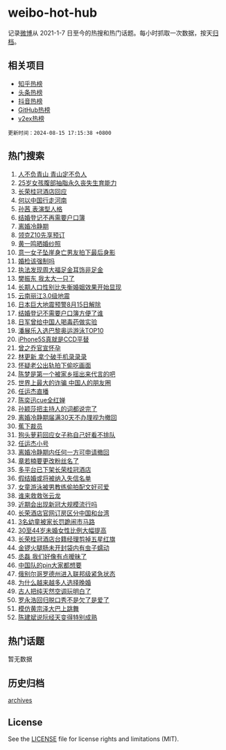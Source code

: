 # weibo-hot-hub

记录[微博](https://www.weibo.com)从 2021-1-7 日至今的热搜和热门话题。每小时抓取一次数据，按天[归档](archives)。

## 相关项目

- [知乎热榜](https://github.com/lonnyzhang423/zhihu-hot-hub)
- [头条热榜](https://github.com/lonnyzhang423/toutiao-hot-hub)
- [抖音热榜](https://github.com/lonnyzhang423/douyin-hot-hub)
- [GitHub热榜](https://github.com/lonnyzhang423/github-hot-hub)
- [v2ex热榜](https://github.com/lonnyzhang423/v2ex-hot-hub)


`更新时间：2024-08-15 17:15:38 +0800`

## 热门搜索

1. [人不负青山 青山定不负人](https://m.weibo.cn/search?containerid=100103type%3D1%26t%3D10%26q%3D%23%E4%BA%BA%E4%B8%8D%E8%B4%9F%E9%9D%92%E5%B1%B1+%E9%9D%92%E5%B1%B1%E5%AE%9A%E4%B8%8D%E8%B4%9F%E4%BA%BA%23&stream_entry_id=51&isnewpage=1&extparam=seat%3D1%26stream_entry_id%3D51%26c_type%3D51%26dgr%3D0%26cate%3D10103%26q%3D%2523%25E4%25BA%25BA%25E4%25B8%258D%25E8%25B4%259F%25E9%259D%2592%25E5%25B1%25B1%2520%25E9%259D%2592%25E5%25B1%25B1%25E5%25AE%259A%25E4%25B8%258D%25E8%25B4%259F%25E4%25BA%25BA%2523%26pos%3D0%26filter_type%3Drealtimehot%26display_time%3D1723713336%26pre_seqid%3D172371333692501353782)
1. [25岁女孩腹部抽脂永久丧失生育能力](https://m.weibo.cn/search?containerid=100103type%3D1%26t%3D10%26q%3D%2325%E5%B2%81%E5%A5%B3%E5%AD%A9%E8%85%B9%E9%83%A8%E6%8A%BD%E8%84%82%E6%B0%B8%E4%B9%85%E4%B8%A7%E5%A4%B1%E7%94%9F%E8%82%B2%E8%83%BD%E5%8A%9B%23&stream_entry_id=31&isnewpage=1&extparam=seat%3D1%26stream_entry_id%3D31%26q%3D%252325%25E5%25B2%2581%25E5%25A5%25B3%25E5%25AD%25A9%25E8%2585%25B9%25E9%2583%25A8%25E6%258A%25BD%25E8%2584%2582%25E6%25B0%25B8%25E4%25B9%2585%25E4%25B8%25A7%25E5%25A4%25B1%25E7%2594%259F%25E8%2582%25B2%25E8%2583%25BD%25E5%258A%259B%2523%26dgr%3D0%26band_rank%3D1%26filter_type%3Drealtimehot%26c_type%3D31%26pos%3D0%26lcate%3D5001%26cate%3D5001%26realpos%3D1%26flag%3D2%26display_time%3D1723713336%26pre_seqid%3D172371333692501353782)
1. [长荣桂冠酒店回应](https://m.weibo.cn/search?containerid=100103type%3D1%26t%3D10%26q%3D%23%E9%95%BF%E8%8D%A3%E6%A1%82%E5%86%A0%E9%85%92%E5%BA%97%E5%9B%9E%E5%BA%94%23&stream_entry_id=31&isnewpage=1&extparam=seat%3D1%26stream_entry_id%3D31%26q%3D%2523%25E9%2595%25BF%25E8%258D%25A3%25E6%25A1%2582%25E5%2586%25A0%25E9%2585%2592%25E5%25BA%2597%25E5%259B%259E%25E5%25BA%2594%2523%26dgr%3D0%26band_rank%3D2%26filter_type%3Drealtimehot%26c_type%3D31%26pos%3D1%26lcate%3D5001%26cate%3D5001%26realpos%3D2%26flag%3D1%26display_time%3D1723713336%26pre_seqid%3D172371333692501353782)
1. [何以中国行走河南](https://m.weibo.cn/search?containerid=100103type%3D1%26t%3D10%26q%3D%23%E4%BD%95%E4%BB%A5%E4%B8%AD%E5%9B%BD%E8%A1%8C%E8%B5%B0%E6%B2%B3%E5%8D%97%23&stream_entry_id=31&isnewpage=1&extparam=seat%3D1%26stream_entry_id%3D31%26q%3D%2523%25E4%25BD%2595%25E4%25BB%25A5%25E4%25B8%25AD%25E5%259B%25BD%25E8%25A1%258C%25E8%25B5%25B0%25E6%25B2%25B3%25E5%258D%2597%2523%26dgr%3D0%26band_rank%3D3%26filter_type%3Drealtimehot%26c_type%3D31%26pos%3D2%26lcate%3D5001%26cate%3D5001%26realpos%3D3%26flag%3D0%26display_time%3D1723713336%26pre_seqid%3D172371333692501353782)
1. [孙茜 表演型人格](https://m.weibo.cn/search?containerid=100103type%3D1%26t%3D10%26q%3D%E5%AD%99%E8%8C%9C+%E8%A1%A8%E6%BC%94%E5%9E%8B%E4%BA%BA%E6%A0%BC&stream_entry_id=31&isnewpage=1&extparam=seat%3D1%26stream_entry_id%3D31%26q%3D%25E5%25AD%2599%25E8%258C%259C%2520%25E8%25A1%25A8%25E6%25BC%2594%25E5%259E%258B%25E4%25BA%25BA%25E6%25A0%25BC%26dgr%3D0%26band_rank%3D4%26filter_type%3Drealtimehot%26c_type%3D31%26pos%3D3%26lcate%3D5001%26cate%3D5001%26realpos%3D4%26flag%3D1%26display_time%3D1723713336%26pre_seqid%3D172371333692501353782)
1. [结婚登记不再需要户口簿](https://m.weibo.cn/search?containerid=100103type%3D1%26t%3D10%26q%3D%23%E7%BB%93%E5%A9%9A%E7%99%BB%E8%AE%B0%E4%B8%8D%E5%86%8D%E9%9C%80%E8%A6%81%E6%88%B7%E5%8F%A3%E7%B0%BF%23&stream_entry_id=31&isnewpage=1&extparam=seat%3D1%26stream_entry_id%3D31%26q%3D%2523%25E7%25BB%2593%25E5%25A9%259A%25E7%2599%25BB%25E8%25AE%25B0%25E4%25B8%258D%25E5%2586%258D%25E9%259C%2580%25E8%25A6%2581%25E6%2588%25B7%25E5%258F%25A3%25E7%25B0%25BF%2523%26dgr%3D0%26band_rank%3D5%26filter_type%3Drealtimehot%26c_type%3D31%26pos%3D4%26lcate%3D5001%26cate%3D5001%26realpos%3D5%26flag%3D16%26display_time%3D1723713336%26pre_seqid%3D172371333692501353782)
1. [离婚冷静期](https://m.weibo.cn/search?containerid=100103type%3D1%26t%3D10%26q%3D%E7%A6%BB%E5%A9%9A%E5%86%B7%E9%9D%99%E6%9C%9F&stream_entry_id=31&isnewpage=1&extparam=seat%3D1%26stream_entry_id%3D31%26q%3D%25E7%25A6%25BB%25E5%25A9%259A%25E5%2586%25B7%25E9%259D%2599%25E6%259C%259F%26dgr%3D0%26band_rank%3D6%26filter_type%3Drealtimehot%26c_type%3D31%26pos%3D5%26lcate%3D5001%26cate%3D5001%26realpos%3D6%26flag%3D16%26display_time%3D1723713336%26pre_seqid%3D172371333692501353782)
1. [领克Z10先享预订](https://m.weibo.cn/search?containerid=100103type%3D1%26t%3D10%26q%3D%23%E9%A2%86%E5%85%8BZ10%E5%85%88%E4%BA%AB%E9%A2%84%E8%AE%A2%23&stream_entry_id=31&isnewpage=1&extparam=seat%3D1%26stream_entry_id%3D31%26q%3D%2523%25E9%25A2%2586%25E5%2585%258BZ10%25E5%2585%2588%25E4%25BA%25AB%25E9%25A2%2584%25E8%25AE%25A2%2523%26dgr%3D0%26adid%3D250373%26pos%3D6%26filter_type%3Drealtimehot%26topic_ad%3D1%26is_ad_pos%3D1%26lcate%3D5001%26c_type%3D31%26band_rank%3D7%26cate%3D5001%26display_time%3D1723713336%26pre_seqid%3D172371333692501353782)
1. [黄一鸣晒婚纱照](https://m.weibo.cn/search?containerid=100103type%3D1%26t%3D10%26q%3D%23%E9%BB%84%E4%B8%80%E9%B8%A3%E6%99%92%E5%A9%9A%E7%BA%B1%E7%85%A7%23&stream_entry_id=31&isnewpage=1&extparam=seat%3D1%26stream_entry_id%3D31%26q%3D%2523%25E9%25BB%2584%25E4%25B8%2580%25E9%25B8%25A3%25E6%2599%2592%25E5%25A9%259A%25E7%25BA%25B1%25E7%2585%25A7%2523%26dgr%3D0%26band_rank%3D7%26filter_type%3Drealtimehot%26c_type%3D31%26pos%3D7%26lcate%3D5001%26cate%3D5001%26realpos%3D7%26flag%3D0%26display_time%3D1723713336%26pre_seqid%3D172371333692501353782)
1. [意一女子坠崖身亡男友拍下最后身影](https://m.weibo.cn/search?containerid=100103type%3D1%26t%3D10%26q%3D%23%E6%84%8F%E4%B8%80%E5%A5%B3%E5%AD%90%E5%9D%A0%E5%B4%96%E8%BA%AB%E4%BA%A1%E7%94%B7%E5%8F%8B%E6%8B%8D%E4%B8%8B%E6%9C%80%E5%90%8E%E8%BA%AB%E5%BD%B1%23&stream_entry_id=31&isnewpage=1&extparam=seat%3D1%26stream_entry_id%3D31%26q%3D%2523%25E6%2584%258F%25E4%25B8%2580%25E5%25A5%25B3%25E5%25AD%2590%25E5%259D%25A0%25E5%25B4%2596%25E8%25BA%25AB%25E4%25BA%25A1%25E7%2594%25B7%25E5%258F%258B%25E6%258B%258D%25E4%25B8%258B%25E6%259C%2580%25E5%2590%258E%25E8%25BA%25AB%25E5%25BD%25B1%2523%26dgr%3D0%26band_rank%3D8%26filter_type%3Drealtimehot%26c_type%3D31%26pos%3D8%26lcate%3D5001%26cate%3D5001%26realpos%3D8%26flag%3D1%26display_time%3D1723713336%26pre_seqid%3D172371333692501353782)
1. [婚检该强制吗](https://m.weibo.cn/search?containerid=100103type%3D1%26t%3D10%26q%3D%23%E5%A9%9A%E6%A3%80%E8%AF%A5%E5%BC%BA%E5%88%B6%E5%90%97%23&stream_entry_id=31&isnewpage=1&extparam=seat%3D1%26stream_entry_id%3D31%26q%3D%2523%25E5%25A9%259A%25E6%25A3%2580%25E8%25AF%25A5%25E5%25BC%25BA%25E5%2588%25B6%25E5%2590%2597%2523%26dgr%3D0%26band_rank%3D9%26filter_type%3Drealtimehot%26c_type%3D31%26pos%3D9%26lcate%3D5001%26cate%3D5001%26realpos%3D9%26flag%3D1%26display_time%3D1723713336%26pre_seqid%3D172371333692501353782)
1. [执法发现周大福足金耳饰非足金](https://m.weibo.cn/search?containerid=100103type%3D1%26t%3D10%26q%3D%23%E6%89%A7%E6%B3%95%E5%8F%91%E7%8E%B0%E5%91%A8%E5%A4%A7%E7%A6%8F%E8%B6%B3%E9%87%91%E8%80%B3%E9%A5%B0%E9%9D%9E%E8%B6%B3%E9%87%91%23&stream_entry_id=31&isnewpage=1&extparam=seat%3D1%26stream_entry_id%3D31%26q%3D%2523%25E6%2589%25A7%25E6%25B3%2595%25E5%258F%2591%25E7%258E%25B0%25E5%2591%25A8%25E5%25A4%25A7%25E7%25A6%258F%25E8%25B6%25B3%25E9%2587%2591%25E8%2580%25B3%25E9%25A5%25B0%25E9%259D%259E%25E8%25B6%25B3%25E9%2587%2591%2523%26dgr%3D0%26band_rank%3D10%26filter_type%3Drealtimehot%26c_type%3D31%26pos%3D10%26lcate%3D5001%26cate%3D5001%26realpos%3D10%26flag%3D1%26display_time%3D1723713336%26pre_seqid%3D172371333692501353782)
1. [樊振东 我太大一只了](https://m.weibo.cn/search?containerid=100103type%3D1%26t%3D10%26q%3D%E6%A8%8A%E6%8C%AF%E4%B8%9C+%E6%88%91%E5%A4%AA%E5%A4%A7%E4%B8%80%E5%8F%AA%E4%BA%86&stream_entry_id=31&isnewpage=1&extparam=seat%3D1%26stream_entry_id%3D31%26q%3D%25E6%25A8%258A%25E6%258C%25AF%25E4%25B8%259C%2520%25E6%2588%2591%25E5%25A4%25AA%25E5%25A4%25A7%25E4%25B8%2580%25E5%258F%25AA%25E4%25BA%2586%26dgr%3D0%26band_rank%3D11%26filter_type%3Drealtimehot%26c_type%3D31%26pos%3D11%26lcate%3D5001%26cate%3D5001%26realpos%3D11%26flag%3D2%26display_time%3D1723713336%26pre_seqid%3D172371333692501353782)
1. [长期人口性别比失衡婚姻效果开始显现](https://m.weibo.cn/search?containerid=100103type%3D1%26t%3D10%26q%3D%23%E9%95%BF%E6%9C%9F%E4%BA%BA%E5%8F%A3%E6%80%A7%E5%88%AB%E6%AF%94%E5%A4%B1%E8%A1%A1%E5%A9%9A%E5%A7%BB%E6%95%88%E6%9E%9C%E5%BC%80%E5%A7%8B%E6%98%BE%E7%8E%B0%23&stream_entry_id=31&isnewpage=1&extparam=seat%3D1%26stream_entry_id%3D31%26q%3D%2523%25E9%2595%25BF%25E6%259C%259F%25E4%25BA%25BA%25E5%258F%25A3%25E6%2580%25A7%25E5%2588%25AB%25E6%25AF%2594%25E5%25A4%25B1%25E8%25A1%25A1%25E5%25A9%259A%25E5%25A7%25BB%25E6%2595%2588%25E6%259E%259C%25E5%25BC%2580%25E5%25A7%258B%25E6%2598%25BE%25E7%258E%25B0%2523%26dgr%3D0%26band_rank%3D12%26filter_type%3Drealtimehot%26c_type%3D31%26pos%3D12%26lcate%3D5001%26cate%3D5001%26realpos%3D12%26flag%3D0%26display_time%3D1723713336%26pre_seqid%3D172371333692501353782)
1. [云南丽江3.0级地震](https://m.weibo.cn/search?containerid=100103type%3D1%26t%3D10%26q%3D%23%E4%BA%91%E5%8D%97%E4%B8%BD%E6%B1%9F3.0%E7%BA%A7%E5%9C%B0%E9%9C%87%23&stream_entry_id=31&isnewpage=1&extparam=seat%3D1%26stream_entry_id%3D31%26q%3D%2523%25E4%25BA%2591%25E5%258D%2597%25E4%25B8%25BD%25E6%25B1%259F3.0%25E7%25BA%25A7%25E5%259C%25B0%25E9%259C%2587%2523%26dgr%3D0%26band_rank%3D13%26filter_type%3Drealtimehot%26c_type%3D31%26pos%3D13%26lcate%3D5001%26cate%3D5001%26realpos%3D13%26flag%3D0%26display_time%3D1723713336%26pre_seqid%3D172371333692501353782)
1. [日本巨大地震预警8月15日解除](https://m.weibo.cn/search?containerid=100103type%3D1%26t%3D10%26q%3D%23%E6%97%A5%E6%9C%AC%E5%B7%A8%E5%A4%A7%E5%9C%B0%E9%9C%87%E9%A2%84%E8%AD%A68%E6%9C%8815%E6%97%A5%E8%A7%A3%E9%99%A4%23&stream_entry_id=31&isnewpage=1&extparam=seat%3D1%26stream_entry_id%3D31%26q%3D%2523%25E6%2597%25A5%25E6%259C%25AC%25E5%25B7%25A8%25E5%25A4%25A7%25E5%259C%25B0%25E9%259C%2587%25E9%25A2%2584%25E8%25AD%25A68%25E6%259C%258815%25E6%2597%25A5%25E8%25A7%25A3%25E9%2599%25A4%2523%26dgr%3D0%26band_rank%3D14%26filter_type%3Drealtimehot%26c_type%3D31%26pos%3D14%26lcate%3D5001%26cate%3D5001%26realpos%3D14%26flag%3D0%26display_time%3D1723713336%26pre_seqid%3D172371333692501353782)
1. [结婚登记不需要户口簿方便了谁](https://m.weibo.cn/search?containerid=100103type%3D1%26t%3D10%26q%3D%23%E7%BB%93%E5%A9%9A%E7%99%BB%E8%AE%B0%E4%B8%8D%E9%9C%80%E8%A6%81%E6%88%B7%E5%8F%A3%E7%B0%BF%E6%96%B9%E4%BE%BF%E4%BA%86%E8%B0%81%23&stream_entry_id=31&isnewpage=1&extparam=seat%3D1%26stream_entry_id%3D31%26q%3D%2523%25E7%25BB%2593%25E5%25A9%259A%25E7%2599%25BB%25E8%25AE%25B0%25E4%25B8%258D%25E9%259C%2580%25E8%25A6%2581%25E6%2588%25B7%25E5%258F%25A3%25E7%25B0%25BF%25E6%2596%25B9%25E4%25BE%25BF%25E4%25BA%2586%25E8%25B0%2581%2523%26dgr%3D0%26band_rank%3D15%26filter_type%3Drealtimehot%26c_type%3D31%26pos%3D15%26lcate%3D5001%26cate%3D5001%26realpos%3D15%26flag%3D0%26display_time%3D1723713336%26pre_seqid%3D172371333692501353782)
1. [日军曾给中国人喝毒药做实验](https://m.weibo.cn/search?containerid=100103type%3D1%26t%3D10%26q%3D%23%E6%97%A5%E5%86%9B%E6%9B%BE%E7%BB%99%E4%B8%AD%E5%9B%BD%E4%BA%BA%E5%96%9D%E6%AF%92%E8%8D%AF%E5%81%9A%E5%AE%9E%E9%AA%8C%23&stream_entry_id=31&isnewpage=1&extparam=seat%3D1%26stream_entry_id%3D31%26q%3D%2523%25E6%2597%25A5%25E5%2586%259B%25E6%259B%25BE%25E7%25BB%2599%25E4%25B8%25AD%25E5%259B%25BD%25E4%25BA%25BA%25E5%2596%259D%25E6%25AF%2592%25E8%258D%25AF%25E5%2581%259A%25E5%25AE%259E%25E9%25AA%258C%2523%26dgr%3D0%26band_rank%3D16%26filter_type%3Drealtimehot%26c_type%3D31%26pos%3D16%26lcate%3D5001%26cate%3D5001%26realpos%3D16%26flag%3D0%26display_time%3D1723713336%26pre_seqid%3D172371333692501353782)
1. [潘展乐入选巴黎奥运游泳TOP10](https://m.weibo.cn/search?containerid=100103type%3D1%26t%3D10%26q%3D%23%E6%BD%98%E5%B1%95%E4%B9%90%E5%85%A5%E9%80%89%E5%B7%B4%E9%BB%8E%E5%A5%A5%E8%BF%90%E6%B8%B8%E6%B3%B3TOP10%23&stream_entry_id=31&isnewpage=1&extparam=seat%3D1%26stream_entry_id%3D31%26q%3D%2523%25E6%25BD%2598%25E5%25B1%2595%25E4%25B9%2590%25E5%2585%25A5%25E9%2580%2589%25E5%25B7%25B4%25E9%25BB%258E%25E5%25A5%25A5%25E8%25BF%2590%25E6%25B8%25B8%25E6%25B3%25B3TOP10%2523%26dgr%3D0%26band_rank%3D17%26filter_type%3Drealtimehot%26c_type%3D31%26pos%3D17%26lcate%3D5001%26cate%3D5001%26realpos%3D17%26flag%3D1%26display_time%3D1723713336%26pre_seqid%3D172371333692501353782)
1. [iPhone5S真就是CCD平替](https://m.weibo.cn/search?containerid=100103type%3D1%26t%3D10%26q%3DiPhone5S%E7%9C%9F%E5%B0%B1%E6%98%AFCCD%E5%B9%B3%E6%9B%BF&stream_entry_id=31&isnewpage=1&extparam=seat%3D1%26stream_entry_id%3D31%26q%3DiPhone5S%25E7%259C%259F%25E5%25B0%25B1%25E6%2598%25AFCCD%25E5%25B9%25B3%25E6%259B%25BF%26dgr%3D0%26band_rank%3D18%26filter_type%3Drealtimehot%26c_type%3D31%26pos%3D18%26lcate%3D5001%26cate%3D5001%26realpos%3D18%26flag%3D2%26display_time%3D1723713336%26pre_seqid%3D172371333692501353782)
1. [曾之乔官宣怀孕](https://m.weibo.cn/search?containerid=100103type%3D1%26t%3D10%26q%3D%23%E6%9B%BE%E4%B9%8B%E4%B9%94%E5%AE%98%E5%AE%A3%E6%80%80%E5%AD%95%23&stream_entry_id=31&isnewpage=1&extparam=seat%3D1%26stream_entry_id%3D31%26q%3D%2523%25E6%259B%25BE%25E4%25B9%258B%25E4%25B9%2594%25E5%25AE%2598%25E5%25AE%25A3%25E6%2580%2580%25E5%25AD%2595%2523%26dgr%3D0%26band_rank%3D19%26filter_type%3Drealtimehot%26c_type%3D31%26pos%3D19%26lcate%3D5001%26cate%3D5001%26realpos%3D19%26flag%3D0%26display_time%3D1723713336%26pre_seqid%3D172371333692501353782)
1. [林更新 拿个破手机录录录](https://m.weibo.cn/search?containerid=100103type%3D1%26t%3D10%26q%3D%E6%9E%97%E6%9B%B4%E6%96%B0+%E6%8B%BF%E4%B8%AA%E7%A0%B4%E6%89%8B%E6%9C%BA%E5%BD%95%E5%BD%95%E5%BD%95&stream_entry_id=31&isnewpage=1&extparam=seat%3D1%26stream_entry_id%3D31%26q%3D%25E6%259E%2597%25E6%259B%25B4%25E6%2596%25B0%2520%25E6%258B%25BF%25E4%25B8%25AA%25E7%25A0%25B4%25E6%2589%258B%25E6%259C%25BA%25E5%25BD%2595%25E5%25BD%2595%25E5%25BD%2595%26dgr%3D0%26band_rank%3D20%26filter_type%3Drealtimehot%26c_type%3D31%26pos%3D20%26lcate%3D5001%26cate%3D5001%26realpos%3D20%26flag%3D0%26display_time%3D1723713336%26pre_seqid%3D172371333692501353782)
1. [怀疑老公出轨拍下偷吃画面](https://m.weibo.cn/search?containerid=100103type%3D1%26t%3D10%26q%3D%23%E6%80%80%E7%96%91%E8%80%81%E5%85%AC%E5%87%BA%E8%BD%A8%E6%8B%8D%E4%B8%8B%E5%81%B7%E5%90%83%E7%94%BB%E9%9D%A2%23&stream_entry_id=31&isnewpage=1&extparam=seat%3D1%26stream_entry_id%3D31%26q%3D%2523%25E6%2580%2580%25E7%2596%2591%25E8%2580%2581%25E5%2585%25AC%25E5%2587%25BA%25E8%25BD%25A8%25E6%258B%258D%25E4%25B8%258B%25E5%2581%25B7%25E5%2590%2583%25E7%2594%25BB%25E9%259D%25A2%2523%26dgr%3D0%26band_rank%3D21%26filter_type%3Drealtimehot%26c_type%3D31%26pos%3D21%26lcate%3D5001%26cate%3D5001%26realpos%3D21%26flag%3D2%26display_time%3D1723713336%26pre_seqid%3D172371333692501353782)
1. [陈梦是第一个被家乡摇出来代言的吧](https://m.weibo.cn/search?containerid=100103type%3D1%26t%3D10%26q%3D%23%E9%99%88%E6%A2%A6%E6%98%AF%E7%AC%AC%E4%B8%80%E4%B8%AA%E8%A2%AB%E5%AE%B6%E4%B9%A1%E6%91%87%E5%87%BA%E6%9D%A5%E4%BB%A3%E8%A8%80%E7%9A%84%E5%90%A7%23&stream_entry_id=31&isnewpage=1&extparam=seat%3D1%26stream_entry_id%3D31%26q%3D%2523%25E9%2599%2588%25E6%25A2%25A6%25E6%2598%25AF%25E7%25AC%25AC%25E4%25B8%2580%25E4%25B8%25AA%25E8%25A2%25AB%25E5%25AE%25B6%25E4%25B9%25A1%25E6%2591%2587%25E5%2587%25BA%25E6%259D%25A5%25E4%25BB%25A3%25E8%25A8%2580%25E7%259A%2584%25E5%2590%25A7%2523%26dgr%3D0%26band_rank%3D22%26filter_type%3Drealtimehot%26c_type%3D31%26pos%3D22%26lcate%3D5001%26cate%3D5001%26realpos%3D22%26flag%3D32768%26display_time%3D1723713336%26pre_seqid%3D172371333692501353782)
1. [世界上最大的诈骗 中国人的朋友圈](https://m.weibo.cn/search?containerid=100103type%3D1%26t%3D10%26q%3D%E4%B8%96%E7%95%8C%E4%B8%8A%E6%9C%80%E5%A4%A7%E7%9A%84%E8%AF%88%E9%AA%97+%E4%B8%AD%E5%9B%BD%E4%BA%BA%E7%9A%84%E6%9C%8B%E5%8F%8B%E5%9C%88&stream_entry_id=31&isnewpage=1&extparam=seat%3D1%26stream_entry_id%3D31%26q%3D%25E4%25B8%2596%25E7%2595%258C%25E4%25B8%258A%25E6%259C%2580%25E5%25A4%25A7%25E7%259A%2584%25E8%25AF%2588%25E9%25AA%2597%2520%25E4%25B8%25AD%25E5%259B%25BD%25E4%25BA%25BA%25E7%259A%2584%25E6%259C%258B%25E5%258F%258B%25E5%259C%2588%26dgr%3D0%26band_rank%3D23%26filter_type%3Drealtimehot%26c_type%3D31%26pos%3D23%26lcate%3D5001%26cate%3D5001%26realpos%3D23%26flag%3D2%26display_time%3D1723713336%26pre_seqid%3D172371333692501353782)
1. [任运杰直播](https://m.weibo.cn/search?containerid=100103type%3D1%26t%3D10%26q%3D%E4%BB%BB%E8%BF%90%E6%9D%B0%E7%9B%B4%E6%92%AD&stream_entry_id=31&isnewpage=1&extparam=seat%3D1%26stream_entry_id%3D31%26q%3D%25E4%25BB%25BB%25E8%25BF%2590%25E6%259D%25B0%25E7%259B%25B4%25E6%2592%25AD%26dgr%3D0%26band_rank%3D24%26filter_type%3Drealtimehot%26c_type%3D31%26pos%3D24%26lcate%3D5001%26cate%3D5001%26realpos%3D24%26flag%3D0%26display_time%3D1723713336%26pre_seqid%3D172371333692501353782)
1. [陈奕迅cue全红婵](https://m.weibo.cn/search?containerid=100103type%3D1%26t%3D10%26q%3D%23%E9%99%88%E5%A5%95%E8%BF%85cue%E5%85%A8%E7%BA%A2%E5%A9%B5%23&stream_entry_id=31&isnewpage=1&extparam=seat%3D1%26stream_entry_id%3D31%26q%3D%2523%25E9%2599%2588%25E5%25A5%2595%25E8%25BF%2585cue%25E5%2585%25A8%25E7%25BA%25A2%25E5%25A9%25B5%2523%26dgr%3D0%26band_rank%3D25%26filter_type%3Drealtimehot%26c_type%3D31%26pos%3D25%26lcate%3D5001%26cate%3D5001%26realpos%3D25%26flag%3D0%26display_time%3D1723713336%26pre_seqid%3D172371333692501353782)
1. [孙颖莎把主持人的词都说完了](https://m.weibo.cn/search?containerid=100103type%3D1%26t%3D10%26q%3D%E5%AD%99%E9%A2%96%E8%8E%8E%E6%8A%8A%E4%B8%BB%E6%8C%81%E4%BA%BA%E7%9A%84%E8%AF%8D%E9%83%BD%E8%AF%B4%E5%AE%8C%E4%BA%86&stream_entry_id=31&isnewpage=1&extparam=seat%3D1%26stream_entry_id%3D31%26q%3D%25E5%25AD%2599%25E9%25A2%2596%25E8%258E%258E%25E6%258A%258A%25E4%25B8%25BB%25E6%258C%2581%25E4%25BA%25BA%25E7%259A%2584%25E8%25AF%258D%25E9%2583%25BD%25E8%25AF%25B4%25E5%25AE%258C%25E4%25BA%2586%26dgr%3D0%26band_rank%3D26%26filter_type%3Drealtimehot%26c_type%3D31%26pos%3D26%26lcate%3D5001%26cate%3D5001%26realpos%3D26%26flag%3D0%26display_time%3D1723713336%26pre_seqid%3D172371333692501353782)
1. [离婚冷静期届满30天不办理视为撤回](https://m.weibo.cn/search?containerid=100103type%3D1%26t%3D10%26q%3D%23%E7%A6%BB%E5%A9%9A%E5%86%B7%E9%9D%99%E6%9C%9F%E5%B1%8A%E6%BB%A130%E5%A4%A9%E4%B8%8D%E5%8A%9E%E7%90%86%E8%A7%86%E4%B8%BA%E6%92%A4%E5%9B%9E%23&stream_entry_id=31&isnewpage=1&extparam=seat%3D1%26stream_entry_id%3D31%26q%3D%2523%25E7%25A6%25BB%25E5%25A9%259A%25E5%2586%25B7%25E9%259D%2599%25E6%259C%259F%25E5%25B1%258A%25E6%25BB%25A130%25E5%25A4%25A9%25E4%25B8%258D%25E5%258A%259E%25E7%2590%2586%25E8%25A7%2586%25E4%25B8%25BA%25E6%2592%25A4%25E5%259B%259E%2523%26dgr%3D0%26band_rank%3D27%26filter_type%3Drealtimehot%26c_type%3D31%26pos%3D27%26lcate%3D5001%26cate%3D5001%26realpos%3D27%26flag%3D0%26display_time%3D1723713336%26pre_seqid%3D172371333692501353782)
1. [蕉下裁员](https://m.weibo.cn/search?containerid=100103type%3D1%26t%3D10%26q%3D%23%E8%95%89%E4%B8%8B%E8%A3%81%E5%91%98%23&stream_entry_id=31&isnewpage=1&extparam=seat%3D1%26stream_entry_id%3D31%26q%3D%2523%25E8%2595%2589%25E4%25B8%258B%25E8%25A3%2581%25E5%2591%2598%2523%26dgr%3D0%26band_rank%3D28%26filter_type%3Drealtimehot%26c_type%3D31%26pos%3D28%26lcate%3D5001%26cate%3D5001%26realpos%3D28%26flag%3D1%26display_time%3D1723713336%26pre_seqid%3D172371333692501353782)
1. [狗头萝莉回应女子称自己好看不排队](https://m.weibo.cn/search?containerid=100103type%3D1%26t%3D10%26q%3D%23%E7%8B%97%E5%A4%B4%E8%90%9D%E8%8E%89%E5%9B%9E%E5%BA%94%E5%A5%B3%E5%AD%90%E7%A7%B0%E8%87%AA%E5%B7%B1%E5%A5%BD%E7%9C%8B%E4%B8%8D%E6%8E%92%E9%98%9F%23&stream_entry_id=31&isnewpage=1&extparam=seat%3D1%26stream_entry_id%3D31%26q%3D%2523%25E7%258B%2597%25E5%25A4%25B4%25E8%2590%259D%25E8%258E%2589%25E5%259B%259E%25E5%25BA%2594%25E5%25A5%25B3%25E5%25AD%2590%25E7%25A7%25B0%25E8%2587%25AA%25E5%25B7%25B1%25E5%25A5%25BD%25E7%259C%258B%25E4%25B8%258D%25E6%258E%2592%25E9%2598%259F%2523%26dgr%3D0%26band_rank%3D29%26filter_type%3Drealtimehot%26c_type%3D31%26pos%3D29%26lcate%3D5001%26cate%3D5001%26realpos%3D29%26flag%3D0%26display_time%3D1723713336%26pre_seqid%3D172371333692501353782)
1. [任运杰小号](https://m.weibo.cn/search?containerid=100103type%3D1%26t%3D10%26q%3D%23%E4%BB%BB%E8%BF%90%E6%9D%B0%E5%B0%8F%E5%8F%B7%23&stream_entry_id=31&isnewpage=1&extparam=seat%3D1%26stream_entry_id%3D31%26q%3D%2523%25E4%25BB%25BB%25E8%25BF%2590%25E6%259D%25B0%25E5%25B0%258F%25E5%258F%25B7%2523%26dgr%3D0%26band_rank%3D30%26filter_type%3Drealtimehot%26c_type%3D31%26pos%3D30%26lcate%3D5001%26cate%3D5001%26realpos%3D30%26flag%3D1%26display_time%3D1723713336%26pre_seqid%3D172371333692501353782)
1. [离婚冷静期内任何一方可申请撤回](https://m.weibo.cn/search?containerid=100103type%3D1%26t%3D10%26q%3D%23%E7%A6%BB%E5%A9%9A%E5%86%B7%E9%9D%99%E6%9C%9F%E5%86%85%E4%BB%BB%E4%BD%95%E4%B8%80%E6%96%B9%E5%8F%AF%E7%94%B3%E8%AF%B7%E6%92%A4%E5%9B%9E%23&stream_entry_id=31&isnewpage=1&extparam=seat%3D1%26stream_entry_id%3D31%26q%3D%2523%25E7%25A6%25BB%25E5%25A9%259A%25E5%2586%25B7%25E9%259D%2599%25E6%259C%259F%25E5%2586%2585%25E4%25BB%25BB%25E4%25BD%2595%25E4%25B8%2580%25E6%2596%25B9%25E5%258F%25AF%25E7%2594%25B3%25E8%25AF%25B7%25E6%2592%25A4%25E5%259B%259E%2523%26dgr%3D0%26band_rank%3D31%26filter_type%3Drealtimehot%26c_type%3D31%26pos%3D31%26lcate%3D5001%26cate%3D5001%26realpos%3D31%26flag%3D0%26display_time%3D1723713336%26pre_seqid%3D172371333692501353782)
1. [章若楠要更改粉丝名了](https://m.weibo.cn/search?containerid=100103type%3D1%26t%3D10%26q%3D%23%E7%AB%A0%E8%8B%A5%E6%A5%A0%E8%A6%81%E6%9B%B4%E6%94%B9%E7%B2%89%E4%B8%9D%E5%90%8D%E4%BA%86%23&stream_entry_id=31&isnewpage=1&extparam=seat%3D1%26stream_entry_id%3D31%26q%3D%2523%25E7%25AB%25A0%25E8%258B%25A5%25E6%25A5%25A0%25E8%25A6%2581%25E6%259B%25B4%25E6%2594%25B9%25E7%25B2%2589%25E4%25B8%259D%25E5%2590%258D%25E4%25BA%2586%2523%26dgr%3D0%26band_rank%3D32%26filter_type%3Drealtimehot%26c_type%3D31%26pos%3D32%26lcate%3D5001%26cate%3D5001%26realpos%3D32%26flag%3D0%26display_time%3D1723713336%26pre_seqid%3D172371333692501353782)
1. [多平台已下架长荣桂冠酒店](https://m.weibo.cn/search?containerid=100103type%3D1%26t%3D10%26q%3D%23%E5%A4%9A%E5%B9%B3%E5%8F%B0%E5%B7%B2%E4%B8%8B%E6%9E%B6%E9%95%BF%E8%8D%A3%E6%A1%82%E5%86%A0%E9%85%92%E5%BA%97%23&stream_entry_id=31&isnewpage=1&extparam=seat%3D1%26stream_entry_id%3D31%26q%3D%2523%25E5%25A4%259A%25E5%25B9%25B3%25E5%258F%25B0%25E5%25B7%25B2%25E4%25B8%258B%25E6%259E%25B6%25E9%2595%25BF%25E8%258D%25A3%25E6%25A1%2582%25E5%2586%25A0%25E9%2585%2592%25E5%25BA%2597%2523%26dgr%3D0%26band_rank%3D33%26filter_type%3Drealtimehot%26c_type%3D31%26pos%3D33%26lcate%3D5001%26cate%3D5001%26realpos%3D33%26flag%3D1%26display_time%3D1723713336%26pre_seqid%3D172371333692501353782)
1. [假结婚或将被纳入失信名单](https://m.weibo.cn/search?containerid=100103type%3D1%26t%3D10%26q%3D%23%E5%81%87%E7%BB%93%E5%A9%9A%E6%88%96%E5%B0%86%E8%A2%AB%E7%BA%B3%E5%85%A5%E5%A4%B1%E4%BF%A1%E5%90%8D%E5%8D%95%23&stream_entry_id=31&isnewpage=1&extparam=seat%3D1%26stream_entry_id%3D31%26q%3D%2523%25E5%2581%2587%25E7%25BB%2593%25E5%25A9%259A%25E6%2588%2596%25E5%25B0%2586%25E8%25A2%25AB%25E7%25BA%25B3%25E5%2585%25A5%25E5%25A4%25B1%25E4%25BF%25A1%25E5%2590%258D%25E5%258D%2595%2523%26dgr%3D0%26band_rank%3D34%26filter_type%3Drealtimehot%26c_type%3D31%26pos%3D34%26lcate%3D5001%26cate%3D5001%26realpos%3D34%26flag%3D1%26display_time%3D1723713336%26pre_seqid%3D172371333692501353782)
1. [女童游泳被男教练偷拍配文好可爱](https://m.weibo.cn/search?containerid=100103type%3D1%26t%3D10%26q%3D%23%E5%A5%B3%E7%AB%A5%E6%B8%B8%E6%B3%B3%E8%A2%AB%E7%94%B7%E6%95%99%E7%BB%83%E5%81%B7%E6%8B%8D%E9%85%8D%E6%96%87%E5%A5%BD%E5%8F%AF%E7%88%B1%23&stream_entry_id=31&isnewpage=1&extparam=seat%3D1%26stream_entry_id%3D31%26q%3D%2523%25E5%25A5%25B3%25E7%25AB%25A5%25E6%25B8%25B8%25E6%25B3%25B3%25E8%25A2%25AB%25E7%2594%25B7%25E6%2595%2599%25E7%25BB%2583%25E5%2581%25B7%25E6%258B%258D%25E9%2585%258D%25E6%2596%2587%25E5%25A5%25BD%25E5%258F%25AF%25E7%2588%25B1%2523%26dgr%3D0%26band_rank%3D35%26filter_type%3Drealtimehot%26c_type%3D31%26pos%3D35%26lcate%3D5001%26cate%3D5001%26realpos%3D35%26flag%3D0%26display_time%3D1723713336%26pre_seqid%3D172371333692501353782)
1. [谁来救救张云龙](https://m.weibo.cn/search?containerid=100103type%3D1%26t%3D10%26q%3D%E8%B0%81%E6%9D%A5%E6%95%91%E6%95%91%E5%BC%A0%E4%BA%91%E9%BE%99&stream_entry_id=31&isnewpage=1&extparam=seat%3D1%26stream_entry_id%3D31%26q%3D%25E8%25B0%2581%25E6%259D%25A5%25E6%2595%2591%25E6%2595%2591%25E5%25BC%25A0%25E4%25BA%2591%25E9%25BE%2599%26dgr%3D0%26band_rank%3D36%26filter_type%3Drealtimehot%26c_type%3D31%26pos%3D36%26lcate%3D5001%26cate%3D5001%26realpos%3D36%26flag%3D1%26display_time%3D1723713336%26pre_seqid%3D172371333692501353782)
1. [近期会出现新冠大规模流行吗](https://m.weibo.cn/search?containerid=100103type%3D1%26t%3D10%26q%3D%23%E8%BF%91%E6%9C%9F%E4%BC%9A%E5%87%BA%E7%8E%B0%E6%96%B0%E5%86%A0%E5%A4%A7%E8%A7%84%E6%A8%A1%E6%B5%81%E8%A1%8C%E5%90%97%23&stream_entry_id=31&isnewpage=1&extparam=seat%3D1%26stream_entry_id%3D31%26q%3D%2523%25E8%25BF%2591%25E6%259C%259F%25E4%25BC%259A%25E5%2587%25BA%25E7%258E%25B0%25E6%2596%25B0%25E5%2586%25A0%25E5%25A4%25A7%25E8%25A7%2584%25E6%25A8%25A1%25E6%25B5%2581%25E8%25A1%258C%25E5%2590%2597%2523%26dgr%3D0%26band_rank%3D37%26filter_type%3Drealtimehot%26c_type%3D31%26pos%3D37%26lcate%3D5001%26cate%3D5001%26realpos%3D37%26flag%3D1%26display_time%3D1723713336%26pre_seqid%3D172371333692501353782)
1. [长荣酒店官网订房区分中国和台湾](https://m.weibo.cn/search?containerid=100103type%3D1%26t%3D10%26q%3D%23%E9%95%BF%E8%8D%A3%E9%85%92%E5%BA%97%E5%AE%98%E7%BD%91%E8%AE%A2%E6%88%BF%E5%8C%BA%E5%88%86%E4%B8%AD%E5%9B%BD%E5%92%8C%E5%8F%B0%E6%B9%BE%23&stream_entry_id=31&isnewpage=1&extparam=seat%3D1%26stream_entry_id%3D31%26q%3D%2523%25E9%2595%25BF%25E8%258D%25A3%25E9%2585%2592%25E5%25BA%2597%25E5%25AE%2598%25E7%25BD%2591%25E8%25AE%25A2%25E6%2588%25BF%25E5%258C%25BA%25E5%2588%2586%25E4%25B8%25AD%25E5%259B%25BD%25E5%2592%258C%25E5%258F%25B0%25E6%25B9%25BE%2523%26dgr%3D0%26band_rank%3D38%26filter_type%3Drealtimehot%26c_type%3D31%26pos%3D38%26lcate%3D5001%26cate%3D5001%26realpos%3D38%26flag%3D0%26display_time%3D1723713336%26pre_seqid%3D172371333692501353782)
1. [3名幼童被家长罚跪闹市马路](https://m.weibo.cn/search?containerid=100103type%3D1%26t%3D10%26q%3D%233%E5%90%8D%E5%B9%BC%E7%AB%A5%E8%A2%AB%E5%AE%B6%E9%95%BF%E7%BD%9A%E8%B7%AA%E9%97%B9%E5%B8%82%E9%A9%AC%E8%B7%AF%23&stream_entry_id=31&isnewpage=1&extparam=seat%3D1%26stream_entry_id%3D31%26q%3D%25233%25E5%2590%258D%25E5%25B9%25BC%25E7%25AB%25A5%25E8%25A2%25AB%25E5%25AE%25B6%25E9%2595%25BF%25E7%25BD%259A%25E8%25B7%25AA%25E9%2597%25B9%25E5%25B8%2582%25E9%25A9%25AC%25E8%25B7%25AF%2523%26dgr%3D0%26band_rank%3D39%26filter_type%3Drealtimehot%26c_type%3D31%26pos%3D39%26lcate%3D5001%26cate%3D5001%26realpos%3D39%26flag%3D1%26display_time%3D1723713336%26pre_seqid%3D172371333692501353782)
1. [30至44岁未婚女性比例大幅提高](https://m.weibo.cn/search?containerid=100103type%3D1%26t%3D10%26q%3D%2330%E8%87%B344%E5%B2%81%E6%9C%AA%E5%A9%9A%E5%A5%B3%E6%80%A7%E6%AF%94%E4%BE%8B%E5%A4%A7%E5%B9%85%E6%8F%90%E9%AB%98%23&stream_entry_id=31&isnewpage=1&extparam=seat%3D1%26stream_entry_id%3D31%26q%3D%252330%25E8%2587%25B344%25E5%25B2%2581%25E6%259C%25AA%25E5%25A9%259A%25E5%25A5%25B3%25E6%2580%25A7%25E6%25AF%2594%25E4%25BE%258B%25E5%25A4%25A7%25E5%25B9%2585%25E6%258F%2590%25E9%25AB%2598%2523%26dgr%3D0%26band_rank%3D40%26filter_type%3Drealtimehot%26c_type%3D31%26pos%3D40%26lcate%3D5001%26cate%3D5001%26realpos%3D40%26flag%3D0%26display_time%3D1723713336%26pre_seqid%3D172371333692501353782)
1. [长荣桂冠酒店台籍经理剪掉五星红旗](https://m.weibo.cn/search?containerid=100103type%3D1%26t%3D10%26q%3D%23%E9%95%BF%E8%8D%A3%E6%A1%82%E5%86%A0%E9%85%92%E5%BA%97%E5%8F%B0%E7%B1%8D%E7%BB%8F%E7%90%86%E5%89%AA%E6%8E%89%E4%BA%94%E6%98%9F%E7%BA%A2%E6%97%97%23&stream_entry_id=31&isnewpage=1&extparam=seat%3D1%26stream_entry_id%3D31%26q%3D%2523%25E9%2595%25BF%25E8%258D%25A3%25E6%25A1%2582%25E5%2586%25A0%25E9%2585%2592%25E5%25BA%2597%25E5%258F%25B0%25E7%25B1%258D%25E7%25BB%258F%25E7%2590%2586%25E5%2589%25AA%25E6%258E%2589%25E4%25BA%2594%25E6%2598%259F%25E7%25BA%25A2%25E6%2597%2597%2523%26dgr%3D0%26band_rank%3D41%26filter_type%3Drealtimehot%26c_type%3D31%26pos%3D41%26lcate%3D5001%26cate%3D5001%26realpos%3D41%26flag%3D0%26display_time%3D1723713336%26pre_seqid%3D172371333692501353782)
1. [金锣火腿肠未开封袋内有虫子蠕动](https://m.weibo.cn/search?containerid=100103type%3D1%26t%3D10%26q%3D%23%E9%87%91%E9%94%A3%E7%81%AB%E8%85%BF%E8%82%A0%E6%9C%AA%E5%BC%80%E5%B0%81%E8%A2%8B%E5%86%85%E6%9C%89%E8%99%AB%E5%AD%90%E8%A0%95%E5%8A%A8%23&stream_entry_id=31&isnewpage=1&extparam=seat%3D1%26stream_entry_id%3D31%26q%3D%2523%25E9%2587%2591%25E9%2594%25A3%25E7%2581%25AB%25E8%2585%25BF%25E8%2582%25A0%25E6%259C%25AA%25E5%25BC%2580%25E5%25B0%2581%25E8%25A2%258B%25E5%2586%2585%25E6%259C%2589%25E8%2599%25AB%25E5%25AD%2590%25E8%25A0%2595%25E5%258A%25A8%2523%26dgr%3D0%26band_rank%3D42%26filter_type%3Drealtimehot%26c_type%3D31%26pos%3D42%26lcate%3D5001%26cate%3D5001%26realpos%3D42%26flag%3D0%26display_time%3D1723713336%26pre_seqid%3D172371333692501353782)
1. [丞磊 我们好像有点暧昧了](https://m.weibo.cn/search?containerid=100103type%3D1%26t%3D10%26q%3D%E4%B8%9E%E7%A3%8A+%E6%88%91%E4%BB%AC%E5%A5%BD%E5%83%8F%E6%9C%89%E7%82%B9%E6%9A%A7%E6%98%A7%E4%BA%86&stream_entry_id=31&isnewpage=1&extparam=seat%3D1%26stream_entry_id%3D31%26q%3D%25E4%25B8%259E%25E7%25A3%258A%2520%25E6%2588%2591%25E4%25BB%25AC%25E5%25A5%25BD%25E5%2583%258F%25E6%259C%2589%25E7%2582%25B9%25E6%259A%25A7%25E6%2598%25A7%25E4%25BA%2586%26dgr%3D0%26band_rank%3D43%26filter_type%3Drealtimehot%26c_type%3D31%26pos%3D43%26lcate%3D5001%26cate%3D5001%26realpos%3D43%26flag%3D1%26display_time%3D1723713336%26pre_seqid%3D172371333692501353782)
1. [中国队的pin大家都想要](https://m.weibo.cn/search?containerid=100103type%3D1%26t%3D10%26q%3D%23%E4%B8%AD%E5%9B%BD%E9%98%9F%E7%9A%84pin%E5%A4%A7%E5%AE%B6%E9%83%BD%E6%83%B3%E8%A6%81%23&stream_entry_id=31&isnewpage=1&extparam=seat%3D1%26stream_entry_id%3D31%26q%3D%2523%25E4%25B8%25AD%25E5%259B%25BD%25E9%2598%259F%25E7%259A%2584pin%25E5%25A4%25A7%25E5%25AE%25B6%25E9%2583%25BD%25E6%2583%25B3%25E8%25A6%2581%2523%26dgr%3D0%26band_rank%3D44%26filter_type%3Drealtimehot%26c_type%3D31%26pos%3D44%26lcate%3D5001%26cate%3D5001%26realpos%3D44%26flag%3D1%26display_time%3D1723713336%26pre_seqid%3D172371333692501353782)
1. [俄别尔哥罗德州进入联邦级紧急状态](https://m.weibo.cn/search?containerid=100103type%3D1%26t%3D10%26q%3D%23%E4%BF%84%E5%88%AB%E5%B0%94%E5%93%A5%E7%BD%97%E5%BE%B7%E5%B7%9E%E8%BF%9B%E5%85%A5%E8%81%94%E9%82%A6%E7%BA%A7%E7%B4%A7%E6%80%A5%E7%8A%B6%E6%80%81%23&stream_entry_id=31&isnewpage=1&extparam=seat%3D1%26stream_entry_id%3D31%26q%3D%2523%25E4%25BF%2584%25E5%2588%25AB%25E5%25B0%2594%25E5%2593%25A5%25E7%25BD%2597%25E5%25BE%25B7%25E5%25B7%259E%25E8%25BF%259B%25E5%2585%25A5%25E8%2581%2594%25E9%2582%25A6%25E7%25BA%25A7%25E7%25B4%25A7%25E6%2580%25A5%25E7%258A%25B6%25E6%2580%2581%2523%26dgr%3D0%26band_rank%3D45%26filter_type%3Drealtimehot%26c_type%3D31%26pos%3D45%26lcate%3D5001%26cate%3D5001%26realpos%3D45%26flag%3D1%26display_time%3D1723713336%26pre_seqid%3D172371333692501353782)
1. [为什么越来越多人选择晚婚](https://m.weibo.cn/search?containerid=100103type%3D1%26t%3D10%26q%3D%23%E4%B8%BA%E4%BB%80%E4%B9%88%E8%B6%8A%E6%9D%A5%E8%B6%8A%E5%A4%9A%E4%BA%BA%E9%80%89%E6%8B%A9%E6%99%9A%E5%A9%9A%23&stream_entry_id=31&isnewpage=1&extparam=seat%3D1%26stream_entry_id%3D31%26q%3D%2523%25E4%25B8%25BA%25E4%25BB%2580%25E4%25B9%2588%25E8%25B6%258A%25E6%259D%25A5%25E8%25B6%258A%25E5%25A4%259A%25E4%25BA%25BA%25E9%2580%2589%25E6%258B%25A9%25E6%2599%259A%25E5%25A9%259A%2523%26dgr%3D0%26band_rank%3D46%26filter_type%3Drealtimehot%26c_type%3D31%26pos%3D46%26lcate%3D5001%26cate%3D5001%26realpos%3D46%26flag%3D0%26display_time%3D1723713336%26pre_seqid%3D172371333692501353782)
1. [古人把纯天然空调玩明白了](https://m.weibo.cn/search?containerid=100103type%3D1%26t%3D10%26q%3D%23%E5%8F%A4%E4%BA%BA%E6%8A%8A%E7%BA%AF%E5%A4%A9%E7%84%B6%E7%A9%BA%E8%B0%83%E7%8E%A9%E6%98%8E%E7%99%BD%E4%BA%86%23&stream_entry_id=31&isnewpage=1&extparam=seat%3D1%26stream_entry_id%3D31%26q%3D%2523%25E5%258F%25A4%25E4%25BA%25BA%25E6%258A%258A%25E7%25BA%25AF%25E5%25A4%25A9%25E7%2584%25B6%25E7%25A9%25BA%25E8%25B0%2583%25E7%258E%25A9%25E6%2598%258E%25E7%2599%25BD%25E4%25BA%2586%2523%26dgr%3D0%26band_rank%3D47%26filter_type%3Drealtimehot%26c_type%3D31%26pos%3D47%26lcate%3D5001%26cate%3D5001%26realpos%3D47%26flag%3D1%26display_time%3D1723713336%26pre_seqid%3D172371333692501353782)
1. [罗永浩回归脱口秀不是欠了是爱了](https://m.weibo.cn/search?containerid=100103type%3D1%26t%3D10%26q%3D%E7%BD%97%E6%B0%B8%E6%B5%A9%E5%9B%9E%E5%BD%92%E8%84%B1%E5%8F%A3%E7%A7%80%E4%B8%8D%E6%98%AF%E6%AC%A0%E4%BA%86%E6%98%AF%E7%88%B1%E4%BA%86&stream_entry_id=31&isnewpage=1&extparam=seat%3D1%26stream_entry_id%3D31%26q%3D%25E7%25BD%2597%25E6%25B0%25B8%25E6%25B5%25A9%25E5%259B%259E%25E5%25BD%2592%25E8%2584%25B1%25E5%258F%25A3%25E7%25A7%2580%25E4%25B8%258D%25E6%2598%25AF%25E6%25AC%25A0%25E4%25BA%2586%25E6%2598%25AF%25E7%2588%25B1%25E4%25BA%2586%26dgr%3D0%26band_rank%3D48%26filter_type%3Drealtimehot%26c_type%3D31%26pos%3D48%26lcate%3D5001%26cate%3D5001%26realpos%3D48%26flag%3D1%26display_time%3D1723713336%26pre_seqid%3D172371333692501353782)
1. [模仿黄宗泽大巴上跳舞](https://m.weibo.cn/search?containerid=100103type%3D1%26t%3D10%26q%3D%E6%A8%A1%E4%BB%BF%E9%BB%84%E5%AE%97%E6%B3%BD%E5%A4%A7%E5%B7%B4%E4%B8%8A%E8%B7%B3%E8%88%9E&stream_entry_id=31&isnewpage=1&extparam=seat%3D1%26stream_entry_id%3D31%26q%3D%25E6%25A8%25A1%25E4%25BB%25BF%25E9%25BB%2584%25E5%25AE%2597%25E6%25B3%25BD%25E5%25A4%25A7%25E5%25B7%25B4%25E4%25B8%258A%25E8%25B7%25B3%25E8%2588%259E%26dgr%3D0%26band_rank%3D49%26filter_type%3Drealtimehot%26c_type%3D31%26pos%3D49%26lcate%3D5001%26cate%3D5001%26realpos%3D49%26flag%3D0%26display_time%3D1723713336%26pre_seqid%3D172371333692501353782)
1. [陈建斌说阮经天变得特别成熟](https://m.weibo.cn/search?containerid=100103type%3D1%26t%3D10%26q%3D%23%E9%99%88%E5%BB%BA%E6%96%8C%E8%AF%B4%E9%98%AE%E7%BB%8F%E5%A4%A9%E5%8F%98%E5%BE%97%E7%89%B9%E5%88%AB%E6%88%90%E7%86%9F%23&stream_entry_id=31&isnewpage=1&extparam=seat%3D1%26stream_entry_id%3D31%26q%3D%2523%25E9%2599%2588%25E5%25BB%25BA%25E6%2596%258C%25E8%25AF%25B4%25E9%2598%25AE%25E7%25BB%258F%25E5%25A4%25A9%25E5%258F%2598%25E5%25BE%2597%25E7%2589%25B9%25E5%2588%25AB%25E6%2588%2590%25E7%2586%259F%2523%26dgr%3D0%26band_rank%3D50%26filter_type%3Drealtimehot%26c_type%3D31%26pos%3D50%26lcate%3D5001%26cate%3D5001%26realpos%3D50%26flag%3D1%26display_time%3D1723713336%26pre_seqid%3D172371333692501353782)

## 热门话题

暂无数据

## 历史归档

[archives](archives)

## License

See the [LICENSE](LICENSE) file for license rights and limitations (MIT).
